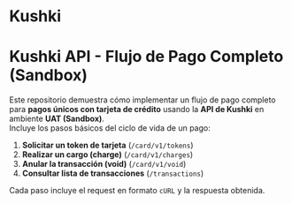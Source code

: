 # Kushki
# Kushki API - Flujo de Pago Completo (Sandbox)

Este repositorio demuestra cómo implementar un flujo de pago completo para **pagos únicos con tarjeta de crédito** usando la **API de Kushki** en ambiente **UAT (Sandbox)**.  
Incluye los pasos básicos del ciclo de vida de un pago:

1. **Solicitar un token de tarjeta** (`/card/v1/tokens`)
2. **Realizar un cargo (charge)** (`/card/v1/charges`)
3. **Anular la transacción (void)** (`/card/v1/void`)
4. **Consultar lista de transacciones** (`/transactions`)

Cada paso incluye el request en formato `cURL` y la respuesta obtenida.

